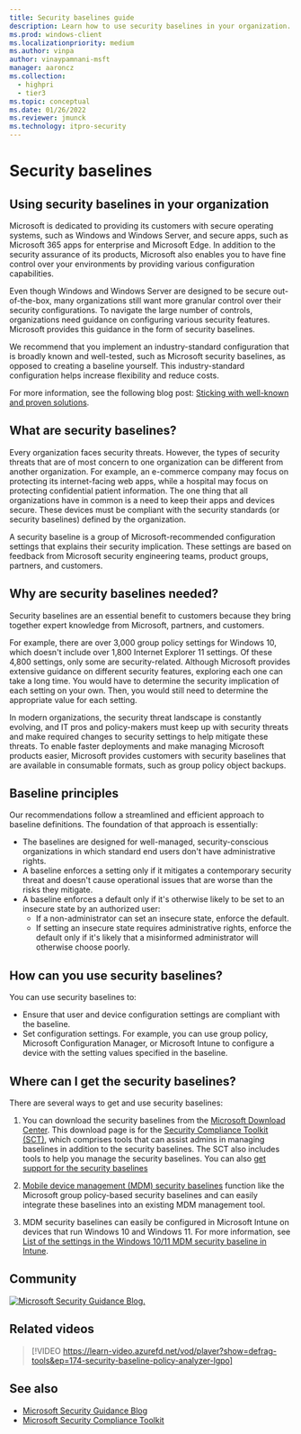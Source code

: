 ```yaml
---
title: Security baselines guide
description: Learn how to use security baselines in your organization.
ms.prod: windows-client
ms.localizationpriority: medium
ms.author: vinpa
author: vinaypamnani-msft
manager: aaroncz
ms.collection: 
  - highpri
  - tier3
ms.topic: conceptual
ms.date: 01/26/2022
ms.reviewer: jmunck
ms.technology: itpro-security
---
```


# Security baselines

## Using security baselines in your organization

Microsoft is dedicated to providing its customers with secure operating systems, such as Windows and Windows Server, and secure apps, such as Microsoft 365 apps for enterprise and Microsoft Edge. In addition to the security assurance of its products, Microsoft also enables you to have fine control over your environments by providing various configuration capabilities.

Even though Windows and Windows Server are designed to be secure out-of-the-box, many organizations still want more granular control over their security configurations. To navigate the large number of controls, organizations need guidance on configuring various security features. Microsoft provides this guidance in the form of security baselines.

We recommend that you implement an industry-standard configuration that is broadly known and well-tested, such as Microsoft security baselines, as opposed to creating a baseline yourself. This industry-standard configuration helps increase flexibility and reduce costs.

For more information, see the following blog post: [Sticking with well-known and proven solutions](/archive/blogs/fdcc/sticking-with-well-known-and-proven-solutions).

## What are security baselines?

Every organization faces security threats. However, the types of security threats that are of most concern to one organization can be different from another organization. For example, an e-commerce company may focus on protecting its internet-facing web apps, while a hospital may focus on protecting confidential patient information. The one thing that all organizations have in common is a need to keep their apps and devices secure. These devices must be compliant with the security standards (or security baselines) defined by the organization.

A security baseline is a group of Microsoft-recommended configuration settings that explains their security implication. These settings are based on feedback from Microsoft security engineering teams, product groups, partners, and customers.

## Why are security baselines needed?

Security baselines are an essential benefit to customers because they bring together expert knowledge from Microsoft, partners, and customers.

For example, there are over 3,000 group policy settings for Windows 10, which doesn't include over 1,800 Internet Explorer 11 settings. Of these 4,800 settings, only some are security-related. Although Microsoft provides extensive guidance on different security features, exploring each one can take a long time. You would have to determine the security implication of each setting on your own. Then, you would still need to determine  the appropriate value for each setting.

In modern organizations, the security threat landscape is constantly evolving, and IT pros and policy-makers must keep up with security threats and make required changes to security settings to help mitigate these threats. To enable faster deployments and make managing Microsoft products easier, Microsoft provides customers with security baselines that are available in consumable formats, such as group policy object backups.

## Baseline principles

Our recommendations follow a streamlined and efficient approach to baseline definitions. The foundation of that approach is essentially:

- The baselines are designed for well-managed, security-conscious organizations in which standard end users don't have administrative rights.
- A baseline enforces a setting only if it mitigates a contemporary security threat and doesn't cause operational issues that are worse than the risks they mitigate.
- A baseline enforces a default only if it's otherwise likely to be set to an insecure state by an authorized user:
  - If a non-administrator can set an insecure state, enforce the default.
  - If setting an insecure state requires administrative rights, enforce the default only if it's likely that a misinformed administrator will otherwise choose poorly.

## How can you use security baselines?

You can use security baselines to:

- Ensure that user and device configuration settings are compliant with the baseline.
- Set configuration settings. For example, you can use group policy, Microsoft Configuration Manager, or Microsoft Intune to configure a device with the setting values specified in the baseline.

## Where can I get the security baselines?

There are several ways to get and use security baselines:

1. You can download the security baselines from the [Microsoft Download Center](https://www.microsoft.com/download/details.aspx?id=55319). This download page is for the [Security Compliance Toolkit (SCT)](security-compliance-toolkit-10.md), which comprises tools that can assist admins in managing baselines in addition to the security baselines. The SCT also includes tools to help you manage the security baselines. You can also [get support for the security baselines](get-support-for-security-baselines.md)

2. [Mobile device management (MDM) security baselines](/windows/client-management/mdm/#mdm-security-baseline) function like the Microsoft group policy-based security baselines and can easily integrate these baselines into an existing MDM management tool.

3. MDM security baselines can easily be configured in Microsoft Intune on devices that run Windows 10 and Windows 11. For more information, see [List of the settings in the Windows 10/11 MDM security baseline in Intune](/mem/intune/protect/security-baseline-settings-mdm-all).

## Community

[![Microsoft Security Guidance Blog.](./../images/community.png)](https://techcommunity.microsoft.com/t5/microsoft-security-baselines/bg-p/Microsoft-Security-Baselines)

## Related videos

> [!VIDEO https://learn-video.azurefd.net/vod/player?show=defrag-tools&ep=174-security-baseline-policy-analyzer-lgpo]

## See also

- [Microsoft Security Guidance Blog](/archive/blogs/secguide/)
- [Microsoft Security Compliance Toolkit](https://www.microsoft.com/download/details.aspx?id=55319)
